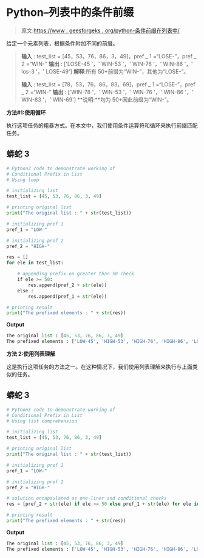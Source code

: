 # Python–列表中的条件前缀

> 原文:[https://www . geesforgeks . org/python-条件前缀在列表中/](https://www.geeksforgeeks.org/python-conditional-prefix-in-list/)

给定一个元素列表，根据条件附加不同的前缀。

> **输入** : test_list = [45，53，76，86，3，49]，pref _ 1 =“LOSE-”，pref _ 2 =“WIN-”
> **输出** : ['LOSE-45 '，' WIN-53 '，' WIN-76 '，' WIN-86 '，' los-3 '，' LOSE-49']
> **解释**:所有 50+前缀为“WIN-”，其他为“LOSE-”。
> 
> **输入** : test_list = [78，53，76，86，83，69]，pref _ 1 =“LOSE-”，pref _ 2 =“WIN-”
> **输出** : ['WIN-78 '，' WIN-53 '，' WIN-76 '，' WIN-86 '，' WIN-83 '，' WIN-69']
> **说明:**均为 50+因此前缀为“WIN-”。

**方法#1:使用循环**

执行这项任务的粗暴方式。在本文中，我们使用条件运算符和循环来执行前缀匹配任务。

## 蟒蛇 3

```py
# Python3 code to demonstrate working of 
# Conditional Prefix in List
# Using loop

# initializing list
test_list = [45, 53, 76, 86, 3, 49]

# printing original list
print("The original list : " + str(test_list))

# initializing pref 1
pref_1 = "LOW-"

# initializing pref 2
pref_2 = "HIGH-"

res = []
for ele in test_list:

    # appending prefix on greater than 50 check
    if ele >= 50:
        res.append(pref_2 + str(ele))
    else :
        res.append(pref_1 + str(ele))

# printing result 
print("The prefixed elements : " + str(res))
```

**Output**

```py
The original list : [45, 53, 76, 86, 3, 49]
The prefixed elements : ['LOW-45', 'HIGH-53', 'HIGH-76', 'HIGH-86', 'LOW-3', 'LOW-49']

```

**方法 2:使用列表理解**

这是执行这项任务的方法之一。在这种情况下，我们使用列表理解来执行与上面类似的任务。

## 蟒蛇 3

```py
# Python3 code to demonstrate working of 
# Conditional Prefix in List
# Using list comprehension

# initializing list
test_list = [45, 53, 76, 86, 3, 49]

# printing original list
print("The original list : " + str(test_list))

# initializing pref 1
pref_1 = "LOW-"

# initializing pref 2
pref_2 = "HIGH-"

# solution encapsulated as one-liner and conditional checks
res = [pref_2 + str(ele) if ele >= 50 else pref_1 + str(ele) for ele in test_list]

# printing result 
print("The prefixed elements : " + str(res))
```

**Output**

```py
The original list : [45, 53, 76, 86, 3, 49]
The prefixed elements : ['LOW-45', 'HIGH-53', 'HIGH-76', 'HIGH-86', 'LOW-3', 'LOW-49']

```
